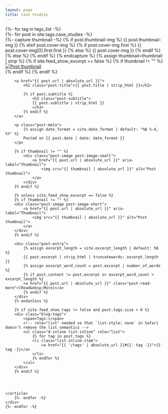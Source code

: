 ```yaml
---
layout: page
title: Case Studies
---
```


<div id="full-tags-list">
    {%- for tag in tags_list -%}
    <div class="post-list">
        {%- for post in site.tags.case_studies -%}
        <article class="post-preview">
            {%- capture thumbnail -%}
                {% if post.thumbnail-img %}
                    {{ post.thumbnail-img }}
            {% elsif post.cover-img %}
                {% if post.cover-img.first %}
                    {{ post.cover-img[0].first.first }}
            {% else %}
                {{ post.cover-img }}
          {% endif %}
        {% else %}
        {% endif %}
        {% endcapture %}
        {% assign thumbnail=thumbnail | strip %}
        {% if site.feed_show_excerpt == false %}
        {% if thumbnail != "" %}
        <div class="post-image post-image-normal">
            <a href="{{ post.url | absolute_url }}" aria-label="Thumbnail">
            <img src="{{ thumbnail | absolute_url }}" alt="Post thumbnail">
            </a>
        </div>
        {% endif %}
        {% endif %}

        <a href="{{ post.url | absolute_url }}">
            <h2 class="post-title">{{ post.title | strip_html }}</h2>

            {% if post.subtitle %}
                <h3 class="post-subtitle">
                {{ post.subtitle | strip_html }}
                </h3>
            {% endif %}
        </a>

        <p class="post-meta">
            {% assign date_format = site.date_format | default: "%B %-d, %Y" %}
            Posted on {{ post.date | date: date_format }}
        </p>

        {% if thumbnail != "" %}
            <div class="post-image post-image-small">
                <a href="{{ post.url | absolute_url }}" aria-label="Thumbnail">
                    <img src="{{ thumbnail | absolute_url }}" alt="Post thumbnail">
                </a>
            </div>
        {% endif %}

        {% unless site.feed_show_excerpt == false %}
        {% if thumbnail != "" %}
        <div class="post-image post-image-short">
            <a href="{{ post.url | absolute_url }}" aria-label="Thumbnail">
                <img src="{{ thumbnail | absolute_url }}" alt="Post thumbnail">
            </a>
        </div>
        {% endif %}

        <div class="post-entry">
            {% assign excerpt_length = site.excerpt_length | default: 50 %}
            {{ post.excerpt | strip_html | truncatewords: excerpt_length }}
            {% assign excerpt_word_count = post.excerpt | number_of_words %}
            {% if post.content != post.excerpt or excerpt_word_count > excerpt_length %}
            <a href="{{ post.url | absolute_url }}" class="post-read-more">[Read&nbsp;More]</a>
            {% endif %}
        </div>
        {% endunless %}

        {% if site.feed_show_tags != false and post.tags.size > 0 %}
        <div class="blog-tags">
            <span>Tags:</span>
            <!-- role="list" needed so that `list-style: none` in Safari doesn't remove the list semantics -->
            <ul class="d-inline list-inline" role="list">
                {% for tag in post.tags %}
                <li class="list-inline-item">
                    <a href="{{ '/tags' | absolute_url }}#{{- tag -}}">{{- tag -}}</a>
                </li>
                {% endfor %}
            </ul>
        </div>
        {% endif %} 




    </article>
        {%- endfor -%}
    </div>
    {%- endfor -%}
</div>